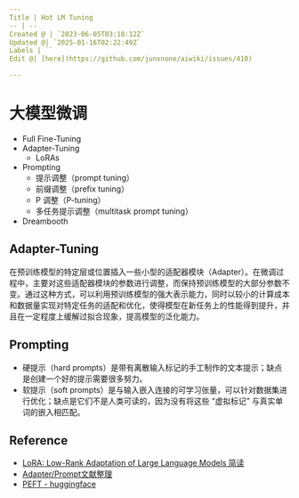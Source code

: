 ```yaml
---
Title | Hot LM Tuning
-- | --
Created @ | `2023-06-05T03:10:12Z`
Updated @| `2025-01-16T02:22:49Z`
Labels | ``
Edit @| [here](https://github.com/junxnone/aiwiki/issues/410)

---
```

# 大模型微调

- Full Fine-Tuning
- Adapter-Tuning
  - LoRAs
- Prompting
  - 提示调整（prompt tuning）
  - 前缀调整（prefix tuning）
  - P 调整（P-tuning）
  - 多任务提示调整（multitask prompt tuning）
- Dreambooth

## Adapter-Tuning

在预训练模型的特定层或位置插入一些小型的适配器模块（Adapter）。在微调过程中，主要对这些适配器模块的参数进行调整，而保持预训练模型的大部分参数不变。通过这种方式，可以利用预训练模型的强大表示能力，同时以较小的计算成本和数据量实现对特定任务的适配和优化，使得模型在新任务上的性能得到提升，并且在一定程度上缓解过拟合现象，提高模型的泛化能力。

## Prompting
- 硬提示（hard prompts）是带有离散输入标记的手工制作的文本提示；缺点是创建一个好的提示需要很多努力。
- 软提示（soft prompts）是与输入嵌入连接的可学习张量，可以针对数据集进行优化；缺点是它们不是人类可读的，因为没有将这些 “虚拟标记” 与真实单词的嵌入相匹配。


## Reference
- [LoRA: Low-Rank Adaptation of Large Language Models 简读](https://zhuanlan.zhihu.com/p/514033873)
- [Adapter/Prompt文献整理](https://zhuanlan.zhihu.com/p/554959952)
- [PEFT - huggingface](https://github.com/huggingface/peft)
